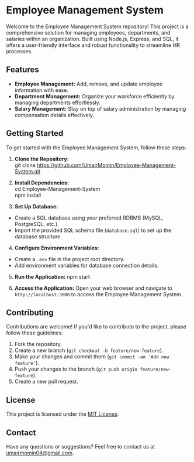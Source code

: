 # Employee Management System

Welcome to the Employee Management System repository! This project is a comprehensive solution for managing employees, departments, and salaries within an organization. Built using Node.js, Express, and SQL, it offers a user-friendly interface and robust functionality to streamline HR processes.

## Features

- **Employee Management:** Add, remove, and update employee information with ease.
- **Department Management:** Organize your workforce efficiently by managing departments effortlessly.
- **Salary Management:** Stay on top of salary administration by managing compensation details effectively.

## Getting Started

To get started with the Employee Management System, follow these steps:

1. **Clone the Repository:**<br>
git clone https://github.com/UmairMomin/Employee-Management-System.git

2. **Install Dependencies:** <br>
cd Employee-Management-System <br>
npm install

3. **Set Up Database:**
- Create a SQL database using your preferred RDBMS (MySQL, PostgreSQL, etc.).
- Import the provided SQL schema file (`database.sql`) to set up the database structure.

4. **Configure Environment Variables:**
- Create a `.env` file in the project root directory.
- Add environment variables for database connection details.

5. **Run the Application:**
npm start

6. **Access the Application:**
Open your web browser and navigate to `http://localhost:3000` to access the Employee Management System.

## Contributing

Contributions are welcome! If you'd like to contribute to the project, please follow these guidelines:

1. Fork the repository.
2. Create a new branch (`git checkout -b feature/new-feature`).
3. Make your changes and commit them (`git commit -am 'Add new feature'`).
4. Push your changes to the branch (`git push origin feature/new-feature`).
5. Create a new pull request.

## License

This project is licensed under the [MIT License](LICENSE).

## Contact

Have any questions or suggestions? Feel free to contact us at [umairmomin04@gmail.com](mailto:umairmomin04@gmail.com).
